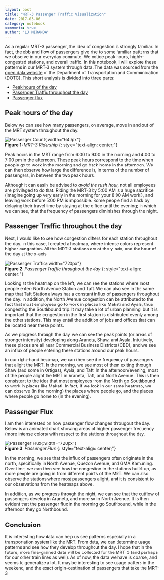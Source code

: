 ```yaml
---
layout: post
title: "MRT-3 Passenger Traffic Visualization"
date: 2017-03-06
category: notebook
comments: true
author: "LJ MIRANDA"
---
```


As a regular MRT-3 passenger, the idea of congestion is strongly familiar. In fact, the ebb and flow
of passengers give rise to some familiar patterns that we observe in our everyday commute. We notice
peak hours, highly-congested stations, and overall traffic. In this notebook, I will explore these
patterns in our MRT-3 system through data<!--more-->. The data was sourced from the
[open data website](http://dotr.gov.ph/) of the Department of Transportation
and Communication (DOTC). This short analysis is divided into three parts:

- [Peak hours of the day](#peak-hours-of-the-day)
- [Passenger Traffic throughout the day](#station)
- [Passenger flux](#passenger-flux)

## Peak hours of the day
Below we can see how many passengers, on average, move in and out of the MRT system throughout the
day.

![Passenger Count](/assets/png/mrt/ridership.png){:width="640px"}  
__Figure 1:__ _MRT-3 Ridership_
{: style="text-align: center;"}

Peak hours in the MRT range from 6:00 to 9:00 in the morning and 4:00 to 7:00 pm in the afternoon.
These peak hours correspond to the time when people go to work in the morning and go back home in
the afternoon. We can then observe how large the difference is, in terms of the number of passengers,
in between the two peak hours.

Although it can easily be advised to _avoid the rush hour_, not all employees are privileged to do
that. Riding the MRT-3 by 5:00 AM is a huge sacrifice (imagine going up very early in the morning
for your 8:00 AM work!), and leaving work before 5:00 PM is impossible. Some people find a hack by
delaying their travel time by staying at the office until the evening; in which we can see, that the
frequency of passengers diminishes through the night. 

##  <a name="station"></a> Passenger Traffic throughout the day
Next, I would like to see how congestion differs for each station throughout the day. In this case,
I created a heatmap, where intense colors represent higher congestion. All the MRT-3 stations are at
the y-axis, and the hour of the day at the x-axis.

![Passenger Traffic](/assets/png/mrt/passenger-traffic-01.png){:width="720px"}  
__Figure 2:__ _Passenger Traffic throughout the day_
{: style="text-align: center;"}

Looking at the heatmap on the left, we can see the stations where most people enter: North Avenue
Station and Taft. We can also see in the same map that Taft Station always has a constant influx of
passengers throughout the day. In addition, the North Avenue congestion can be attributed to the
fact that most employees go to work in places like Makati and Ayala, thus congesting the Southbound
trip. It may take a lot of urban planning, but it is important that the congestion in the first
station is distributed evenly among the other stations. This may entail the addition of jobs and
offices that can be located near these points.

As we progress through the day, we can see the peak points (or areas of stronger intensity)
developing along Araneta, Shaw, and Ayala. Intuitively, these places are all near Commercial
Business Districts (CBD), and we see an influx of people entering these stations around our
peak hours.

In our right-hand heatmap, we can then see the frequency of passengers that alight the MRT. In the
morning, we see most of them exiting through Shaw (and some in Ortigas), Ayala, and Taft. In the
afternoon/evening, most of the people alight the MRT in Araneta, Taft, and North Avenue. This is
then consistent to the idea that most employees from the North go Southbound to work in places like
Makati. In fact, if we look in our same heatmap, we can observe (in the morning) the places where
people go, and the places where people go home to (in the evening). 

## Passenger Flux
I am then interested on how passenger flow changes througout the day. Below is an animated chart
showing areas of higher passenger frequency (more intense colors) with respect to the stations
throughout the day.

![Passenger Flux](/assets/png/mrt/flux.gif){:width="720px"}  
__Figure 3:__ _Passenger Flux_
{: style="text-align: center;"}

In the morning, we see that the influx of passengers often originate in the north, specifically in
North Avenue, Quezon Avenue, and GMA Kamuning. Over time, we can then see how the congestion in the
stations build-up, as more people are going in from different points of the MRT. We can also observe
the stations where most passengers alight, and it is consistent to our observations from the heatmaps
above.

In addition, as we progress through the night, we can see that the outflow of passengers develop in
Araneta, and more so in North Avenue. It is then evident that the passenger flux in the morning go
Southbound, while in the afternoon they go Northbound.

## Conclusion
It is interesting how data can help us see patterns especially in a transportation system like the
MRT. From data, we can determine usage patterns and see how they develop throughout the day. I hope
that in the future, more fine-grained data will be collected for the MRT-3 (and perhaps for our
other train lines as well). As of now, the data we have is coarse, and seems to generalize a lot.
It may be interesting to see usage patters in the weekend, and the exact origin-destination of
passengers that take the MRT-3

